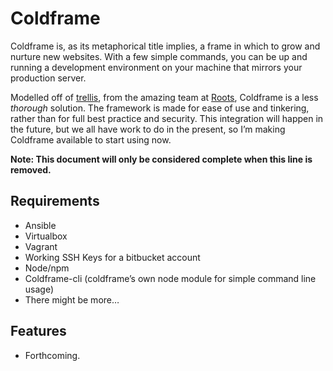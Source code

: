 # Coldframe

Coldframe is, as its metaphorical title implies, a frame in which to grow and nurture new websites.  With a few simple commands, you can be up and running a development environment on your machine that mirrors your production server.

Modelled off of [trellis](https://github.com/roots/trellis "End-to-end automated WordPress environment management via Ansible."), from the amazing team at [Roots](https://roots.io/ "Roots.io"), Coldframe is a less *thorough* solution.  The framework is made for ease of use and tinkering, rather than for full best practice and security.  This integration will happen in the future, but we all have work to do in the present, so I’m making Coldframe available to start using now.

**Note: This document will only be considered complete when this line is removed.**

## Requirements
- Ansible
- Virtualbox
- Vagrant
- Working SSH Keys for a bitbucket account
- Node/npm
- Coldframe-cli (coldframe’s own node module for simple command line usage)
- There might be more…

## Features
- Forthcoming.